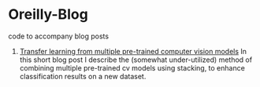 # Oreilly-Blog
code to accompany blog posts  

1. [Transfer learning from multiple pre-trained computer vision models](https://www.oreilly.com/ideas/transfer-learning-from-multiple-pre-trained-computer-vision-models)
In this short blog post I describe the (somewhat under-utilized) method of combining multiple pre-trained cv models using stacking, to enhance classification results on a new dataset. 
